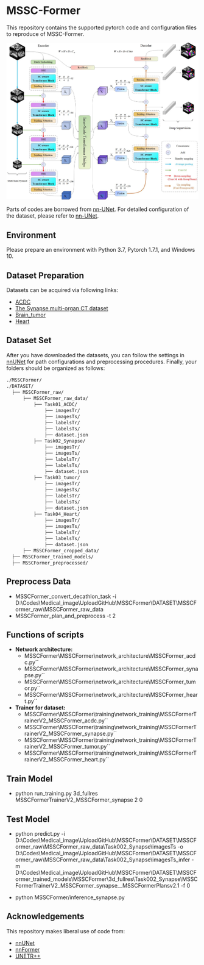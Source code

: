 # MSSC-Former

This repository contains the supported pytorch code and configuration files to reproduce of MSSC-Former.

![MSSC-Former](img/Architecture_overview.jpg?raw=true)

Parts of codes are borrowed from [nn-UNet](https://github.com/MIC-DKFZ/nnUNet). For detailed configuration of the dataset, please refer to [nn-UNet](https://github.com/MIC-DKFZ/nnUNet).

## Environment

Please prepare an environment with Python 3.7, Pytorch 1.7.1, and Windows 10.

## Dataset Preparation

Datasets can be acquired via following links:

- [ACDC](https://www.creatis.insa-lyon.fr/Challenge/acdc/)
- [The Synapse multi-organ CT dataset](https://www.synapse.org/#!Synapse:syn3193805/wiki/217789)
- [Brain_tumor](http://medicaldecathlon.com/)
- [Heart](http://medicaldecathlon.com/)

## Dataset Set

After you have downloaded the datasets, you can follow the settings in [nnUNet](https://github.com/MIC-DKFZ/nnUNet/blob/master/documentation/dataset_conversion.md) for path configurations and preprocessing procedures. Finally, your folders should be organized as follows:

```
./MSSCFormer/
./DATASET/
  ├── MSSCFormer_raw/
      ├── MSSCFormer_raw_data/
          ├── Task01_ACDC/
              ├── imagesTr/
              ├── imagesTs/
              ├── labelsTr/
              ├── labelsTs/
              ├── dataset.json
          ├── Task02_Synapse/
              ├── imagesTr/
              ├── imagesTs/
              ├── labelsTr/
              ├── labelsTs/
              ├── dataset.json
          ├── Task03_tumor/
              ├── imagesTr/
              ├── imagesTs/
              ├── labelsTr/
              ├── labelsTs/
              ├── dataset.json
          ├── Task04_Heart/
              ├── imagesTr/
              ├── imagesTs/
              ├── labelsTr/
              ├── labelsTs/
              ├── dataset.json
      ├── MSSCFormer_cropped_data/
  ├── MSSCFormer_trained_models/
  ├── MSSCFormer_preprocessed/
```

## Preprocess Data

- MSSCFormer_convert_decathlon_task -i D:\Codes\Medical_image\UploadGitHub\MSSCFormer\DATASET\MSSCFormer_raw\MSSCFormer_raw_data
- MSSCFormer_plan_and_preprocess -t 2

## Functions of scripts

- **Network architecture:**
  - MSSCFormer\MSSCFormer\network_architecture\MSSCFormer_acdc.py``
  - MSSCFormer\MSSCFormer\network_architecture\MSSCFormer_synapse.py``
  - MSSCFormer\MSSCFormer\network_architecture\MSSCFormer_tumor.py``
  - MSSCFormer\MSSCFormer\network_architecture\MSSCFormer_heart.py``
- **Trainer for dataset:**
  - MSSCFormer\MSSCFormer\training\network_training\MSSCFormerTrainerV2_MSSCFormer_acdc.py``
  - MSSCFormer\MSSCFormer\training\network_training\MSSCFormerTrainerV2_MSSCFormer_synapse.py``
  - MSSCFormer\MSSCFormer\training\network_training\MSSCFormerTrainerV2_MSSCFormer_tumor.py``
  - MSSCFormer\MSSCFormer\training\network_training\MSSCFormerTrainerV2_MSSCFormer_heart.py``

## Train Model

- python run_training.py  3d_fullres  MSSCFormerTrainerV2_MSSCFormer_synapse 2 0


## Test Model

- python predict.py -i D:\Codes\Medical_image\UploadGitHub\MSSCFormer\DATASET\MSSCFormer_raw\MSSCFormer_raw_data\Task002_Synapse\imagesTs
  -o D:\Codes\Medical_image\UploadGitHub\MSSCFormer\DATASET\MSSCFormer_raw\MSSCFormer_raw_data\Task002_Synapse\imagesTs_infer
  -m D:\Codes\Medical_image\UploadGitHub\MSSCFormer\DATASET\MSSCFormer_trained_models\MSSCFormer\3d_fullres\Task002_Synapse\MSSCFormerTrainerV2_MSSCFormer_synapse__MSSCFormerPlansv2.1
  -f 0

- python MSSCFormer/inference_synapse.py

## Acknowledgements

This repository makes liberal use of code from:

- [nnUNet](https://github.com/MIC-DKFZ/nnUNet) 
- [nnFormer](https://github.com/282857341/nnFormer)
- [UNETR++](https://github.com/Amshaker/unetr_plus_plus)
